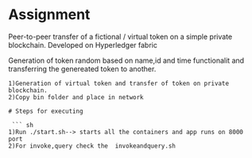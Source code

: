 # Assignment

Peer-to-peer transfer of a fictional / virtual token on a simple private blockchain.
Developed on Hyperledger fabric

Generation of token random based on name,id and time functionalit and transferring the genereated token to another.
```
1)Generation of virtual token and transfer of token on private blockchain.
2)Copy bin folder and place in network

# Steps for executing 

 ``` sh
1)Run ./start.sh--> starts all the containers and app runs on 8000 port
2)For invoke,query check the  invokeandquery.sh
  
  

